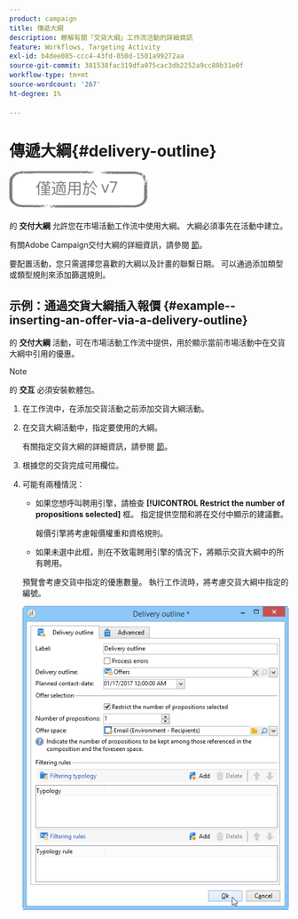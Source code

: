 ```yaml
---
product: campaign
title: 傳遞大綱
description: 瞭解有關「交貨大綱」工作流活動的詳細資訊
feature: Workflows, Targeting Activity
exl-id: b4dee085-ccc4-43fd-850d-1501a99272aa
source-git-commit: 381538fac319dfa075cac3db2252a9cc80b31e0f
workflow-type: tm+mt
source-wordcount: '267'
ht-degree: 1%

---
```


# 傳遞大綱{#delivery-outline}

![](../../assets/v7-only.svg)

的 **交付大綱** 允許您在市場活動工作流中使用大綱。 大綱必須事先在活動中建立。

有關Adobe Campaign交付大綱的詳細資訊，請參閱 [節](../../campaign/using/marketing-campaign-deliveries.md#associating-and-structuring-resources-linked-via-a-delivery-outline)。

要配置活動，您只需選擇您喜歡的大綱以及計畫的聯繫日期。 可以通過添加類型或類型規則來添加篩選規則。

## 示例：通過交貨大綱插入報價 {#example--inserting-an-offer-via-a-delivery-outline}

的 **交付大綱** 活動，可在市場活動工作流中提供，用於顯示當前市場活動中在交貨大綱中引用的優惠。

>[!NOTE]
>
>的 **交互** 必須安裝軟體包。

1. 在工作流中，在添加交貨活動之前添加交貨大綱活動。
1. 在交貨大綱活動中，指定要使用的大綱。

   有關指定交貨大綱的詳細資訊，請參閱 [節](../../campaign/using/marketing-campaign-deliveries.md#associating-and-structuring-resources-linked-via-a-delivery-outline)。

1. 根據您的交貨完成可用欄位。
1. 可能有兩種情況：

   * 如果您想呼叫聘用引擎，請檢查 **[!UICONTROL Restrict the number of propositions selected]** 框。 指定提供空間和將在交付中顯示的建議數。

      報價引擎將考慮報價權重和資格規則。

   * 如果未選中此框，則在不致電聘用引擎的情況下，將顯示交貨大綱中的所有聘用。

   預覽會考慮交貨中指定的優惠數量。 執行工作流時，將考慮交貨大綱中指定的編號。

   ![](assets/int_compo_offre_wf1.png)
